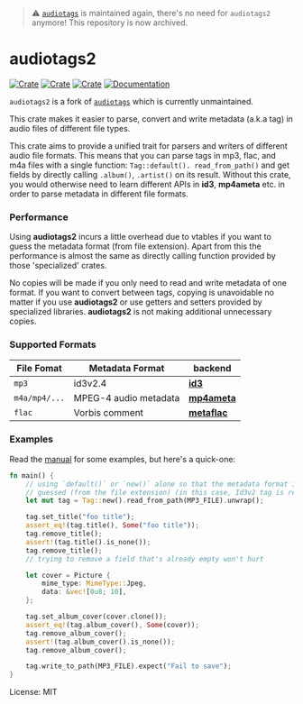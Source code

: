 > :warning: [`audiotags`](https://github.com/TianyiShi2001/audiotags) is maintained again, there's no need for `audiotags2` anymore! This repository is now archived.

# audiotags2

[![Crate](https://img.shields.io/crates/v/audiotags2.svg)](https://crates.io/crates/audiotags2)
[![Crate](https://img.shields.io/crates/d/audiotags2.svg)](https://crates.io/crates/audiotags2)
[![Crate](https://img.shields.io/crates/l/audiotags2.svg)](https://crates.io/crates/audiotags2)
[![Documentation](https://docs.rs/audiotags2/badge.svg)](https://docs.rs/audiotags2/)

`audiotags2` is a fork of [`audiotags`](https://crates.io/crates/audiotags2) which is currently unmaintained.

This crate makes it easier to parse, convert and write metadata (a.k.a tag) in audio files of different file types.

This crate aims to provide a unified trait for parsers and writers of different audio file formats.
This means that you can parse tags in mp3, flac, and m4a files with a single function: `Tag::default(). read_from_path()` and get fields by directly calling `.album()`, `.artist()` on its result. Without this
crate, you would otherwise need to learn different APIs in **id3**, **mp4ameta** etc. in order to parse
metadata in different file formats.

### Performance

Using **audiotags2** incurs a little overhead due to vtables if you want to guess the metadata format
(from file extension). Apart from this the performance is almost the same as directly calling function
provided by those 'specialized' crates.

No copies will be made if you only need to read and write metadata of one format. If you want to convert
between tags, copying is unavoidable no matter if you use **audiotags2** or use getters and setters provided
by specialized libraries. **audiotags2** is not making additional unnecessary copies.

### Supported Formats

| File Fomat    | Metadata Format       | backend                                                     |
| ------------- | --------------------- | ----------------------------------------------------------- |
| `mp3`         | id3v2.4               | [**id3**](https://github.com/polyfloyd/rust-id3)            |
| `m4a/mp4/...` | MPEG-4 audio metadata | [**mp4ameta**](https://github.com/Saecki/rust-mp4ameta)     |
| `flac`        | Vorbis comment        | [**metaflac**](https://github.com/jameshurst/rust-metaflac) |

### Examples

Read the [manual](https://docs.rs/audiotags) for some examples, but here's a quick-one:

```rust
fn main() {
    // using `default()` or `new()` alone so that the metadata format is
    // guessed (from the file extension) (in this case, Id3v2 tag is read)
    let mut tag = Tag::new().read_from_path(MP3_FILE).unwrap();

    tag.set_title("foo title");
    assert_eq!(tag.title(), Some("foo title"));
    tag.remove_title();
    assert!(tag.title().is_none());
    tag.remove_title();
    // trying to remove a field that's already empty won't hurt

    let cover = Picture {
        mime_type: MimeType::Jpeg,
        data: &vec![0u8; 10],
    };

    tag.set_album_cover(cover.clone());
    assert_eq!(tag.album_cover(), Some(cover));
    tag.remove_album_cover();
    assert!(tag.album_cover().is_none());
    tag.remove_album_cover();

    tag.write_to_path(MP3_FILE).expect("Fail to save");
}
```

License: MIT
